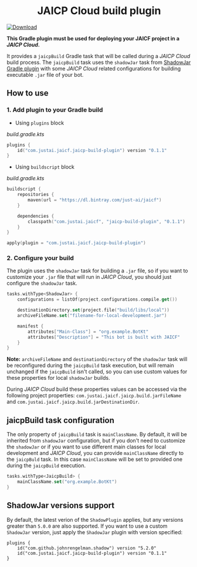 <h1 align="center">JAICP Cloud build plugin</h1>

[![Download](https://api.bintray.com/packages/just-ai/jaicf/jaicp-build-plugin/images/download.svg) ](https://bintray.com/just-ai/jaicf/jaicp-build-plugin/_latestVersion)

**This Gradle plugin must be used for deploying your JAICF project in a _JAICP Cloud_.**

It provides a `jaicpBuild` Gradle task that will be called during a _JAICP Cloud_ build process.
The `jaicpBuild` task uses the `shadowJar` task from [ShadowJar Gradle plugin](https://github.com/johnrengelman/shadow) 
with some _JAICP Cloud_ related configurations for building executable `.jar` file of your bot.

## How to use

### 1. Add plugin to your Gradle build

- Using `plugins` block

_build.gradle.kts_
```kotlin
plugins {
    id("com.justai.jaicf.jaicp-build-plugin") version "0.1.1"
}
```

- Using `buildscript` block

_build.gradle.kts_
```kotlin
buildscript {
    repositories {
        maven(url = "https://dl.bintray.com/just-ai/jaicf")
    }

    dependencies {
        classpath("com.justai.jaicf", "jaicp-build-plugin", "0.1.1")
    }
}

apply(plugin = "com.justai.jaicf.jaicp-build-plugin")
```

### 2. Configure your build

The plugin uses the `shadowJar` task for building a `.jar` file, so if you want to customize your `.jar` file
that will run in _JAICP Cloud_, you should just configure the `shadowJar` task.

```kotlin
tasks.withType<ShadowJar> {
    configurations = listOf(project.configurations.compile.get())

    destinationDirectory.set(project.file("build/libs/local"))
    archiveFileName.set("filename-for-local-development.jar")

    manifest {
        attributes["Main-Class"] = "org.example.BotKt"
        attributes["Description"] = "This bot is built with JAICF"
    }
}
```

**Note:** `archiveFileName` and `destinationDirectory` of the `shadowJar` task will be reconfigured 
during the `jaicpBuild` task execution, but will remain unchanged if the `jaicpBuild` isn't called, so 
you can use custom values for these properties for local `shadowJar` builds. 

During _JAICP Cloud_ build these properties values can be accessed via the following project properties:
`com.justai.jaicf.jaicp.build.jarFileName` and `com.justai.jaicf.jaicp.build.jarDestinationDir`.


## jaicpBuild task configuration

The only property of `jaicpBuild` task is `mainClassName`.
By default, it will be inherited from `shadowJar` configuration, but if you don't need to customize the `shadowJar` 
or if you want to use different main classes for local development  and _JAICP Cloud_, you can provide `mainClassName` 
directly to the `jaicpBuld` task. 
In this case `mainClassName` will be set to provided one during the `jaicpBuild` execution.

```kotlin
tasks.withType<JaicpBuild> {
    mainClassName.set("org.example.BotKt")
}
```

## ShadowJar versions support

By default, the latest verion of the `ShadowPlugin` applies, but any versions greater than `5.0.0` are also supported.
If you want to use a custom `ShadowJar` version, just apply the `ShadowJar` plugin with version specified:
```
plugins {
    id("com.github.johnrengelman.shadow") version "5.2.0"
    id("com.justai.jaicf.jaicp-build-plugin") version "0.1.1"
}
```